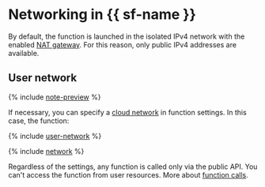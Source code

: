 # Networking in {{ sf-name }}

By default, the function is launched in the isolated IPv4 network with the enabled [NAT gateway](../../vpc/concepts/gateways.md). For this reason, only public IPv4 addresses are available.

## User network

{% include [note-preview](../../_includes/note-preview.md) %}

If necessary, you can specify a [cloud network](../../vpc/concepts/network.md#network) in function settings. In this case, the function:

{% include [user-network](../../_includes/functions/user-network.md) %}

{% include [network](../../_includes/functions/network.md) %}

Regardless of the settings, any function is called only via the public API. You can't access the function from user resources. More about [function calls](function-invoke.md).
